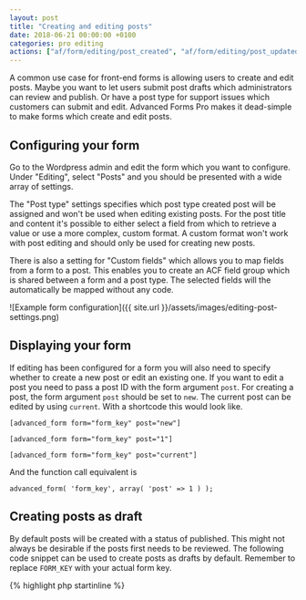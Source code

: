 ```yaml
---
layout: post
title: "Creating and editing posts"
date: 2018-06-21 00:00:00 +0100
categories: pro editing
actions: ["af/form/editing/post_created", "af/form/editing/post_updated"]
---
```


A common use case for front-end forms is allowing users to create and edit posts. Maybe you want to let users submit post drafts which administrators can review and publish. Or have a post type for support issues which customers can submit and edit. Advanced Forms Pro makes it dead-simple to make forms which create and edit posts.

## Configuring your form

Go to the Wordpress admin and edit the form which you want to configure. Under "Editing", select "Posts" and you should be presented with a wide array of settings.

The "Post type" settings specifies which post type created post will be assigned and won't be used when editing existing posts. For the post title and content it's possible to either select a field from which to retrieve a value or use a more complex, custom format. A custom format won't work with post editing and should only be used for creating new posts.

There is also a setting for "Custom fields" which allows you to map fields from a form to a post. This enables you to create an ACF field group which is shared between a form and a post type. The selected fields will the automatically be mapped without any code.

![Example form configuration]({{ site.url }}/assets/images/editing-post-settings.png)

## Displaying your form

If editing has been configured for a form you will also need to specify whether to create a new post or edit an existing one. If you want to edit a post you need to pass a post ID with the form argument `post`. For creating a post, the form argument `post` should be set to `new`. The current post can be edited by using `current`. With a shortcode this would look like.

`[advanced_form form="form_key" post="new"]`

`[advanced_form form="form_key" post="1"]`

`[advanced_form form="form_key" post="current"]`

And the function call equivalent is

`advanced_form( 'form_key', array( 'post' => 1 ) );`

## Creating posts as draft

By default posts will be created with a status of published. This might not always be desirable if the posts first needs to be reviewed. The following code snippet can be used to create posts as drafts by default. Remember to replace `FORM_KEY` with your actual form key.

{% highlight php startinline %}
<?php

function create_post_as_draft( $post_data ) {
    // Set post status to draft
    $post_data['post_status'] = 'draft';

    return $post_data;
}
add_filter( 'af/form/editing/post_data/key=FORM_KEY', 'create_post_as_draft', 10, 1 );

{% endhighlight %}

## Setting the post thumbnail

The post thumbnail (also called featured image) can be set from a field using the `af/form/editing/post_created` action. Make sure your image field is configured to return an attachment ID.

{% highlight php startinline %}
<?php

function form_created_post_thumbnail( $post_id ) {
  $image_id = af_get_field( 'IMAGE_FIELD_NAME' );
  set_post_thumbnail( $post_id, $image_id );
}
add_action( 'af/form/editing/post_created/key=FORM_KEY', 'form_created_post_thumbnail', 10, 1 );

{% endhighlight %}